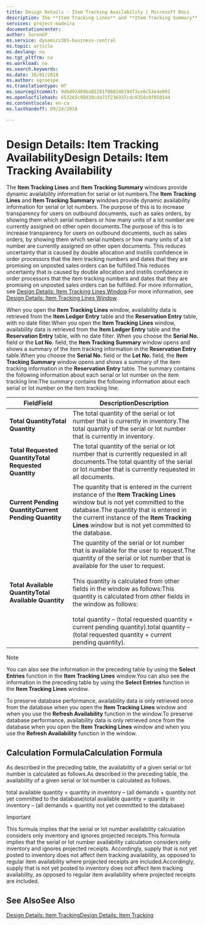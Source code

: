 ```yaml
---
title: Design Details - Item Tracking Availability | Microsoft Docs
description: The **Item Tracking Lines** and **Item Tracking Summary** windows provide dynamic availability information for serial or lot numbers. The purpose of this is to increase transparency for users on outbound documents, such as sales orders, by showing them which serial numbers or how many units of a lot number are currently assigned on other open documents. This reduces uncertainty that is caused by double allocation and instills confidence in order processors that the item tracking numbers and dates that they are promising on unposted sales orders can be fulfilled.
services: project-madeira
documentationcenter: 
author: SorenGP
ms.service: dynamics365-business-central
ms.topic: article
ms.devlang: na
ms.tgt_pltfrm: na
ms.workload: na
ms.search.keywords: 
ms.date: 10/01/2018
ms.author: sgroespe
ms.translationtype: HT
ms.sourcegitcommit: 9dbd92409ba02281f008246194f3ce0c53e4e001
ms.openlocfilehash: 653265c98d39cda71f236937cdc035dc0f850144
ms.contentlocale: en-ca
ms.lasthandoff: 09/28/2018

---
```

# <a name="design-details-item-tracking-availability"></a><span data-ttu-id="ac64d-105">Design Details: Item Tracking Availability</span><span class="sxs-lookup"><span data-stu-id="ac64d-105">Design Details: Item Tracking Availability</span></span>
<span data-ttu-id="ac64d-106">The **Item Tracking Lines** and **Item Tracking Summary** windows provide dynamic availability information for serial or lot numbers.</span><span class="sxs-lookup"><span data-stu-id="ac64d-106">The **Item Tracking Lines** and **Item Tracking Summary** windows provide dynamic availability information for serial or lot numbers.</span></span> <span data-ttu-id="ac64d-107">The purpose of this is to increase transparency for users on outbound documents, such as sales orders, by showing them which serial numbers or how many units of a lot number are currently assigned on other open documents.</span><span class="sxs-lookup"><span data-stu-id="ac64d-107">The purpose of this is to increase transparency for users on outbound documents, such as sales orders, by showing them which serial numbers or how many units of a lot number are currently assigned on other open documents.</span></span> <span data-ttu-id="ac64d-108">This reduces uncertainty that is caused by double allocation and instills confidence in order processors that the item tracking numbers and dates that they are promising on unposted sales orders can be fulfilled.</span><span class="sxs-lookup"><span data-stu-id="ac64d-108">This reduces uncertainty that is caused by double allocation and instills confidence in order processors that the item tracking numbers and dates that they are promising on unposted sales orders can be fulfilled.</span></span> <span data-ttu-id="ac64d-109">For more information, see [Design Details: Item Tracking Lines Window](design-details-item-tracking-lines-window.md).</span><span class="sxs-lookup"><span data-stu-id="ac64d-109">For more information, see [Design Details: Item Tracking Lines Window](design-details-item-tracking-lines-window.md).</span></span>  

 <span data-ttu-id="ac64d-110">When you open the **Item Tracking Lines** window, availability data is retrieved from the **Item Ledger Entry** table and the **Reservation Entry** table, with no date filter.</span><span class="sxs-lookup"><span data-stu-id="ac64d-110">When you open the **Item Tracking Lines** window, availability data is retrieved from the **Item Ledger Entry** table and the **Reservation Entry** table, with no date filter.</span></span> <span data-ttu-id="ac64d-111">When you choose the **Serial No.** field or the **Lot No.** field, the **Item Tracking Summary** window opens and shows a summary of the item tracking information in the **Reservation Entry** table.</span><span class="sxs-lookup"><span data-stu-id="ac64d-111">When you choose the **Serial No.** field or the **Lot No.** field, the **Item Tracking Summary** window opens and shows a summary of the item tracking information in the **Reservation Entry** table.</span></span> <span data-ttu-id="ac64d-112">The summary contains the following information about each serial or lot number on the item tracking line:</span><span class="sxs-lookup"><span data-stu-id="ac64d-112">The summary contains the following information about each serial or lot number on the item tracking line:</span></span>  

|<span data-ttu-id="ac64d-113">Field</span><span class="sxs-lookup"><span data-stu-id="ac64d-113">Field</span></span>|<span data-ttu-id="ac64d-114">Description</span><span class="sxs-lookup"><span data-stu-id="ac64d-114">Description</span></span>|  
|---------------------------------|---------------------------------------|  
|<span data-ttu-id="ac64d-115">**Total Quantity**</span><span class="sxs-lookup"><span data-stu-id="ac64d-115">**Total Quantity**</span></span>|<span data-ttu-id="ac64d-116">The total quantity of the serial or lot number that is currently in inventory.</span><span class="sxs-lookup"><span data-stu-id="ac64d-116">The total quantity of the serial or lot number that is currently in inventory.</span></span>|  
|<span data-ttu-id="ac64d-117">**Total Requested Quantity**</span><span class="sxs-lookup"><span data-stu-id="ac64d-117">**Total Requested Quantity**</span></span>|<span data-ttu-id="ac64d-118">The total quantity of the serial or lot number that is currently requested in all documents.</span><span class="sxs-lookup"><span data-stu-id="ac64d-118">The total quantity of the serial or lot number that is currently requested in all documents.</span></span>|  
|<span data-ttu-id="ac64d-119">**Current Pending Quantity**</span><span class="sxs-lookup"><span data-stu-id="ac64d-119">**Current Pending Quantity**</span></span>|<span data-ttu-id="ac64d-120">The quantity that is entered in the current instance of the **Item Tracking Lines** window but is not yet committed to the database.</span><span class="sxs-lookup"><span data-stu-id="ac64d-120">The quantity that is entered in the current instance of the **Item Tracking Lines** window but is not yet committed to the database.</span></span>|  
|<span data-ttu-id="ac64d-121">**Total Available Quantity**</span><span class="sxs-lookup"><span data-stu-id="ac64d-121">**Total Available Quantity**</span></span>|<span data-ttu-id="ac64d-122">The quantity of the serial or lot number that is available for the user to request.</span><span class="sxs-lookup"><span data-stu-id="ac64d-122">The quantity of the serial or lot number that is available for the user to request.</span></span><br /><br /> <span data-ttu-id="ac64d-123">This quantity is calculated from other fields in the window as follows:</span><span class="sxs-lookup"><span data-stu-id="ac64d-123">This quantity is calculated from other fields in the window as follows:</span></span><br /><br /> <span data-ttu-id="ac64d-124">total quantity – (total requested quantity + current pending quantity).</span><span class="sxs-lookup"><span data-stu-id="ac64d-124">total quantity – (total requested quantity + current pending quantity).</span></span>|  

> [!NOTE]  
>  <span data-ttu-id="ac64d-125">You can also see the information in the preceding table by using the **Select Entries** function in the **Item Tracking Lines** window.</span><span class="sxs-lookup"><span data-stu-id="ac64d-125">You can also see the information in the preceding table by using the **Select Entries** function in the **Item Tracking Lines** window.</span></span>  

 <span data-ttu-id="ac64d-126">To preserve database performance, availability data is only retrieved once from the database when you open the **Item Tracking Lines** window and when you use the **Refresh Availability** function in the window.</span><span class="sxs-lookup"><span data-stu-id="ac64d-126">To preserve database performance, availability data is only retrieved once from the database when you open the **Item Tracking Lines** window and when you use the **Refresh Availability** function in the window.</span></span>  

## <a name="calculation-formula"></a><span data-ttu-id="ac64d-127">Calculation Formula</span><span class="sxs-lookup"><span data-stu-id="ac64d-127">Calculation Formula</span></span>  
 <span data-ttu-id="ac64d-128">As described in the preceding table, the availability of a given serial or lot number is calculated as follows.</span><span class="sxs-lookup"><span data-stu-id="ac64d-128">As described in the preceding table, the availability of a given serial or lot number is calculated as follows.</span></span>  

 <span data-ttu-id="ac64d-129">total available quantity = quantity in inventory – (all demands + quantity not yet committed to the database)</span><span class="sxs-lookup"><span data-stu-id="ac64d-129">total available quantity = quantity in inventory – (all demands + quantity not yet committed to the database)</span></span>  

> [!IMPORTANT]  
>  <span data-ttu-id="ac64d-130">This formula implies that the serial or lot number availability calculation considers only inventory and ignores projected receipts.</span><span class="sxs-lookup"><span data-stu-id="ac64d-130">This formula implies that the serial or lot number availability calculation considers only inventory and ignores projected receipts.</span></span> <span data-ttu-id="ac64d-131">Accordingly, supply that is not yet posted to inventory does not affect item tracking availability, as opposed to regular item availability where projected receipts are included.</span><span class="sxs-lookup"><span data-stu-id="ac64d-131">Accordingly, supply that is not yet posted to inventory does not affect item tracking availability, as opposed to regular item availability where projected receipts are included.</span></span>  

## <a name="see-also"></a><span data-ttu-id="ac64d-132">See Also</span><span class="sxs-lookup"><span data-stu-id="ac64d-132">See Also</span></span>  
 [<span data-ttu-id="ac64d-133">Design Details: Item Tracking</span><span class="sxs-lookup"><span data-stu-id="ac64d-133">Design Details: Item Tracking</span></span>](design-details-item-tracking.md)

